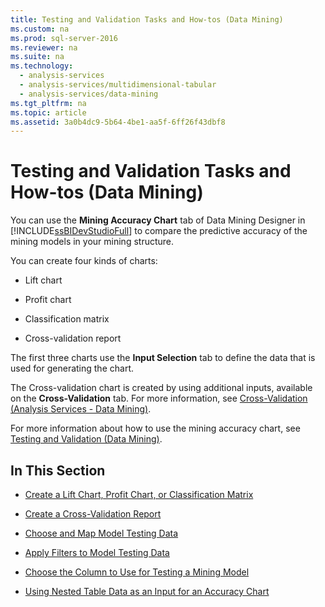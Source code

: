 ```yaml
---
title: Testing and Validation Tasks and How-tos (Data Mining)
ms.custom: na
ms.prod: sql-server-2016
ms.reviewer: na
ms.suite: na
ms.technology: 
  - analysis-services
  - analysis-services/multidimensional-tabular
  - analysis-services/data-mining
ms.tgt_pltfrm: na
ms.topic: article
ms.assetid: 3a0b4dc9-5b64-4be1-aa5f-6ff26f43dbf8
---
```

# Testing and Validation Tasks and How-tos (Data Mining)
  You can use the **Mining Accuracy Chart** tab of Data Mining Designer in [!INCLUDE[ssBIDevStudioFull](../../Topics/TopicNameContainA/includes/ssBIDevStudioFull_md.md)] to compare the predictive accuracy of the mining models in your mining structure.  
  
 You can create four kinds of charts:  
  
-   Lift chart  
  
-   Profit chart  
  
-   Classification matrix  
  
-   Cross-validation report  
  
 The first three charts use the **Input Selection** tab to define the data that is used for generating the chart.  
  
 The Cross-validation chart is created by using additional inputs, available on the **Cross-Validation** tab. For more information, see [Cross-Validation &#40;Analysis Services - Data Mining&#41;](../../Topics/TopicNameNotContainA/Cross-Validation--Analysis-Services---Data-Mining-.md).  
  
 For more information about how to use the mining accuracy chart, see [Testing and Validation &#40;Data Mining&#41;](../../Topics/TopicNameNotContainA/Testing-and-Validation--Data-Mining-.md).  
  
## In This Section  
  
-   [Create a Lift Chart, Profit Chart, or Classification Matrix](../../Topics/TopicNameContainA/Create-a-Lift-Chart--Profit-Chart--or-Classification-Matrix.md)  
  
-   [Create a Cross-Validation Report](../../Topics/TopicNameContainA/Create-a-Cross-Validation-Report.md)  
  
-   [Choose and Map Model Testing Data](../../Topics/TopicNameNotContainA/Choose-and-Map-Model-Testing-Data.md)  
  
-   [Apply Filters to Model Testing Data](../../Topics/TopicNameNotContainA/Apply-Filters-to-Model-Testing-Data.md)  
  
-   [Choose the Column to Use for Testing a Mining Model](../../Topics/TopicNameContainA/Choose-the-Column-to-Use-for-Testing-a-Mining-Model.md)  
  
-   [Using Nested Table Data as an Input for an Accuracy Chart](../../Topics/TopicNameNotContainA/Using-Nested-Table-Data-as-an-Input-for-an-Accuracy-Chart.md)  
  
  